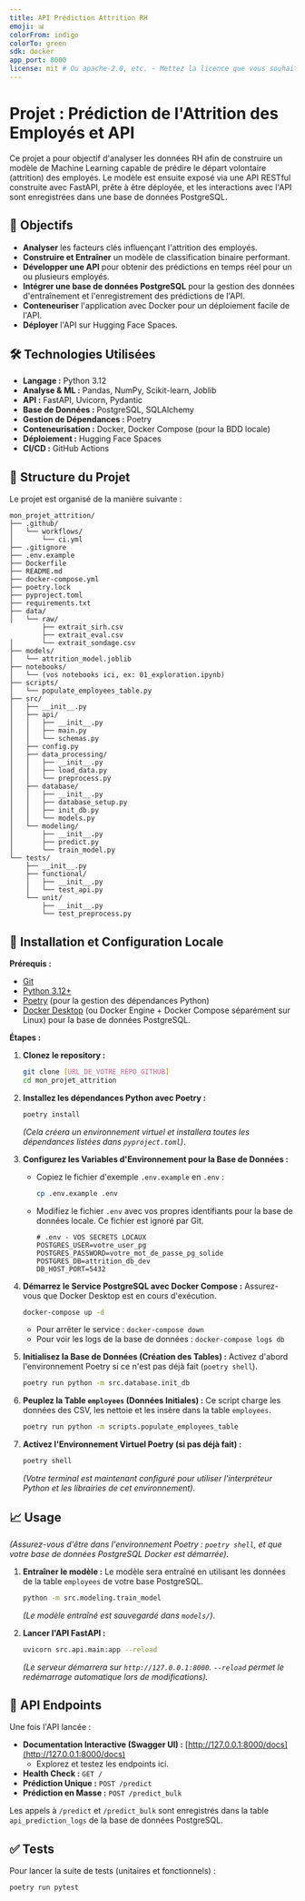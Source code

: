 ```yaml
---
title: API Prédiction Attrition RH
emoji: 📊
colorFrom: indigo
colorTo: green
sdk: docker
app_port: 8000
license: mit # Ou apache-2.0, etc. - Mettez la licence que vous souhaitez
---
```


# Projet : Prédiction de l'Attrition des Employés et API

Ce projet a pour objectif d'analyser les données RH afin de construire un modèle de Machine Learning capable de prédire le départ volontaire (attrition) des employés. Le modèle est ensuite exposé via une API RESTful construite avec FastAPI, prête à être déployée, et les interactions avec l'API sont enregistrées dans une base de données PostgreSQL.

## 🎯 Objectifs

* **Analyser** les facteurs clés influençant l'attrition des employés.
* **Construire et Entraîner** un modèle de classification binaire performant.
* **Développer une API** pour obtenir des prédictions en temps réel pour un ou plusieurs employés.
* **Intégrer une base de données PostgreSQL** pour la gestion des données d'entraînement et l'enregistrement des prédictions de l'API.
* **Conteneuriser** l'application avec Docker pour un déploiement facile de l'API.
* **Déployer** l'API sur Hugging Face Spaces.

## 🛠️ Technologies Utilisées

* **Langage :** Python 3.12
* **Analyse & ML :** Pandas, NumPy, Scikit-learn, Joblib
* **API :** FastAPI, Uvicorn, Pydantic
* **Base de Données :** PostgreSQL, SQLAlchemy
* **Gestion de Dépendances :** Poetry
* **Conteneurisation :** Docker, Docker Compose (pour la BDD locale)
* **Déploiement :** Hugging Face Spaces
* **CI/CD :** GitHub Actions

## 📂 Structure du Projet

Le projet est organisé de la manière suivante :

```text
mon_projet_attrition/
├── .github/
│   └── workflows/
│       └── ci.yml
├── .gitignore
├── .env.example
├── Dockerfile
├── README.md
├── docker-compose.yml
├── poetry.lock
├── pyproject.toml
├── requirements.txt
├── data/
│   └── raw/
        ├── extrait_sirh.csv
        ├── extrait_eval.csv
│       └── extrait_sondage.csv
├── models/
│   └── attrition_model.joblib
├── notebooks/
│   └── (vos notebooks ici, ex: 01_exploration.ipynb)
├── scripts/
│   └── populate_employees_table.py
├── src/
│   ├── __init__.py
│   ├── api/
│   │   ├── __init__.py
│   │   ├── main.py
│   │   └── schemas.py
│   ├── config.py
│   ├── data_processing/
│   │   ├── __init__.py
│   │   ├── load_data.py
│   │   └── preprocess.py
│   ├── database/
│   │   ├── __init__.py
│   │   ├── database_setup.py
│   │   ├── init_db.py
│   │   └── models.py
│   └── modeling/
│       ├── __init__.py
│       ├── predict.py
│       └── train_model.py
└── tests/
    ├── __init__.py
    ├── functional/
    │   ├── __init__.py
    │   └── test_api.py
    └── unit/
        ├── __init__.py
        └── test_preprocess.py
```

## 🚀 Installation et Configuration Locale

**Prérequis :**

* [Git](https://git-scm.com/)
* [Python 3.12+](https://www.python.org/)
* [Poetry](https://python-poetry.org/docs/#installation) (pour la gestion des dépendances Python)
* [Docker Desktop](https://www.docker.com/products/docker-desktop/) (ou Docker Engine + Docker Compose séparément sur Linux) pour la base de données PostgreSQL.

**Étapes :**

1.  **Clonez le repository :**
    ```bash
    git clone [URL_DE_VOTRE_REPO_GITHUB]
    cd mon_projet_attrition
    ```

2.  **Installez les dépendances Python avec Poetry :**
    ```bash
    poetry install
    ```
    *(Cela créera un environnement virtuel et installera toutes les dépendances listées dans `pyproject.toml`)*.

3.  **Configurez les Variables d'Environnement pour la Base de Données :**
    * Copiez le fichier d'exemple `.env.example` en `.env` :
        ```bash
        cp .env.example .env
        ```
    * Modifiez le fichier `.env` avec vos propres identifiants pour la base de données locale. Ce fichier est ignoré par Git.
        ```env
        # .env - VOS SECRETS LOCAUX
        POSTGRES_USER=votre_user_pg
        POSTGRES_PASSWORD=votre_mot_de_passe_pg_solide
        POSTGRES_DB=attrition_db_dev
        DB_HOST_PORT=5432
        ```

4.  **Démarrez le Service PostgreSQL avec Docker Compose :**
    Assurez-vous que Docker Desktop est en cours d'exécution.
    ```bash
    docker-compose up -d
    ```
    * Pour arrêter le service : `docker-compose down`
    * Pour voir les logs de la base de données : `docker-compose logs db`

5.  **Initialisez la Base de Données (Création des Tables) :**
    Activez d'abord l'environnement Poetry si ce n'est pas déjà fait (`poetry shell`).
    ```bash
    poetry run python -m src.database.init_db
    ```

6.  **Peuplez la Table `employees` (Données Initiales) :**
    Ce script charge les données des CSV, les nettoie et les insère dans la table `employees`.
    ```bash
    poetry run python -m scripts.populate_employees_table
    ```

7.  **Activez l'Environnement Virtuel Poetry (si pas déjà fait) :**
    ```bash
    poetry shell
    ```
    *(Votre terminal est maintenant configuré pour utiliser l'interpréteur Python et les librairies de cet environnement).*

## 📈 Usage

*(Assurez-vous d'être dans l'environnement Poetry : `poetry shell`, et que votre base de données PostgreSQL Docker est démarrée).*

1.  **Entraîner le modèle :**
    Le modèle sera entraîné en utilisant les données de la table `employees` de votre base PostgreSQL.
    ```bash
    python -m src.modeling.train_model
    ```
    *(Le modèle entraîné est sauvegardé dans `models/`)*.

2.  **Lancer l'API FastAPI :**
    ```bash
    uvicorn src.api.main:app --reload
    ```
    *(Le serveur démarrera sur `http://127.0.0.1:8000`. `--reload` permet le redémarrage automatique lors de modifications).*

## 🔌 API Endpoints

Une fois l'API lancée :

* **Documentation Interactive (Swagger UI) :** [http://127.0.0.1:8000/docs](http://127.0.0.1:8000/docs)
    * Explorez et testez les endpoints ici.
* **Health Check :** `GET /`
* **Prédiction Unique :** `POST /predict`
* **Prédiction en Masse :** `POST /predict_bulk`

Les appels à `/predict` et `/predict_bulk` sont enregistrés dans la table `api_prediction_logs` de la base de données PostgreSQL.

## ✅ Tests

Pour lancer la suite de tests (unitaires et fonctionnels) :
```bash
poetry run pytest